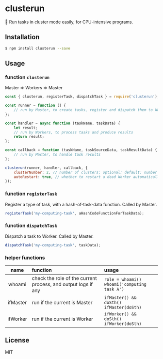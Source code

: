 # clusterun

💠 Run tasks in cluster mode easily, for CPU-intensive programs.

## Installation

```bash
$ npm install clusterun --save
```

## Usage

### function `clusterun`

Master => Workers => Master

```js
const { clusterun, registerTask, dispatchTask } = require('clusterun');

const runner = function () {
    // run by Master, to create tasks, register and dispatch them to Workers
};

const handler = async function (taskName, taskData) {
    let result;
    // run by Workers, to process tasks and produce results
    return result;
};

const callback = function (taskName, taskSourceData, taskResultData) {
    // run by Master, to handle task results
};

clusterun(runner, handler, callback, {
    clusterNumber: 2, // number of clusters; optional; default: number of CPU
    autoRestart: true, // whether to restart a dead Worker automatically; optional; default: false
});
```

### function `registerTask`

Register a type of task, with a hash-of-task-data function. Called by Master.

```js
registerTask('my-computing-task', aHashCodeFunctionForTaskData);
```

### function `dispatchTask`

Dispatch a task to Worker. Called by Master.

```js
dispatchTask('my-computing-task', taskData);
```

### helper functions

name | function | usage
:---: | :--- | :---
whoami | check the role of the current process, and output logs if any | `role = whoami()` <br> `whoami('computing task A')`
ifMaster | run if the current is Master | `ifMaster() && doSth()` <br> `ifMaster(doSth)`
ifWorker | run if the current is Worker | `ifWorker() && doSth()` <br> `ifWorker(doSth)`

## License

MIT
